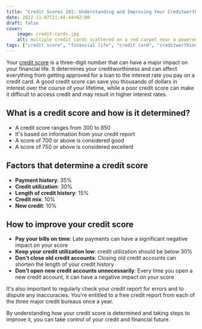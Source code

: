 ```yaml
---
title: "Credit Scores 101: Understanding and Improving Your Creditworthiness"
date: 2022-11-07T21:44:44+02:00
draft: false
cover:
    image: credit-cards.jpg
    alt: multiple credit cards scattered on a red carpet near a powered on laptop
tags: ["credit score", "financial life", "credit card", "creditworthiness"]
---
```


Your [credit score](https://cash-conscious.com/posts/credit-scores-and-what-they-mean) is a three-digit number that can have a major impact on your financial life. It determines your creditworthiness and can affect everything from getting approved for a loan to the interest rate you pay on a credit card. A good credit score can save you thousands of dollars in interest over the course of your lifetime, while a poor credit score can make it difficult to access credit and may result in higher interest rates.

## What is a credit score and how is it determined?
- A credit score ranges from 300 to 850 
- It's based on information from your credit report
- A score of 700 or above is considered good
- A score of 750 or above is considered excellent

## Factors that determine a credit score
- **Payment history**: 35% 
- **Credit utilization**: 30% 
- **Length of credit history**: 15%
- **Credit mix**: 10%
- **New credit**: 10%

## How to improve your credit score
- **Pay your bills on time**: Late payments can have a significant negative impact on your score
- **Keep your credit utilization low**: credit utilization should be below 30%
- **Don't close old credit accounts**: Closing old credit accounts can shorten the length of your credit history
- **Don't open new credit accounts unnecessarily**: Every time you open a new credit account, it can have a negative impact on your score

It's also important to regularly check your credit report for errors and to dispute any inaccuracies. You're entitled to a free credit report from each of the three major credit bureaus once a year.

By understanding how your credit score is determined and taking steps to improve it, you can take control of your credit and financial future.